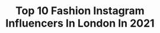 ---
title: Top 10 Fashion Instagram Influencers In London In 2021
description: >-
  Find top fashion Instagram influencers in London in 2021. Most popular hashtags: #fashion #london #photography #model.
platform: Instagram
hits: 1167
text_top: Identify the best Instagram profiles on inBeat.
text_bottom: Our database aggregates 1167 Instagram influencers like this in London, United Kingdom for you to pitch.
profiles:
  - username: "tobiasrtr"
    fullname: >-
      Tobias Reuter
    bio: >-
      Fitness | Fashion London📍Escaped the 9-5. Founder @angelsandsinner ⚡️
    location: "United Kingdom"
    followers: 745045
    engagement: 574
    commentsToLikes: 0.015399
    id: ck0w5fgze3dyr0i19srx88yrv
    verified: false
    hashtags: "#puppy, #mood, #manoftoday, #bros"
  - username: "mariegiammarino"
    fullname: >-
      Marie Giammarino
    bio: >-
      Fashion & London, 👜👠👢👗 🇬🇧 Fashion & business consultant Cat and dog mum 😻 🐶 I ❤️ fashion, music, travel and football
    location: "United Kingdom"
    followers: 8282
    engagement: 687
    commentsToLikes: 0.263945
    id: ck9wfhz80ow980j78aoealvdx
    verified: false
    hashtags: ""
  - username: "daniellevanier"
    fullname: >-
      
    bio: >-
      Content Creator 🏳️‍🌈 [She/Her] Fibromyalgia & Fashion London Jenny@84world.com
    location: "United Kingdom"
    followers: 119507
    engagement: 180
    commentsToLikes: 0.052075
    id: ck5c4rdrf1xuh0i11aszqgofw
    verified: true
    hashtags: "#plussize, #asseenonme, #outfitinspiration, #hair"
  - username: "sharmainechloe"
    fullname: >-
      SHARMAINE CHLOÉ
    bio: >-
      sharmainechloex@gmail.com makeup & fashion • london, uk
    location: "United Kingdom"
    followers: 68193
    engagement: 895
    commentsToLikes: 0.008129
    id: ck9wfv7j9qmxs0j78kqyxvea1
    verified: false
    hashtags: "#makeupideas, #glam, #eyebrowtutorial, #makeup"
  - username: "ethandbailey"
    fullname: >-
      Ethan fkn Bailey
    bio: >-
      Hertfordshire Tiktok- ethandmbailey (120k+) Dm for promo
    location: "United Kingdom"
    followers: 14471
    engagement: 1939
    commentsToLikes: 0.050112
    id: ck8wfimcefrjj0j78ay6msqf2
    verified: false
    hashtags: "#explore, #instagram, #influencer, #lifestyle"
  - username: "yannytokyo"
    fullname: >-
      Yanny Tokyo
    bio: >-
      Yanny | German in London | photographer | vegetarian | gamer | animal lover | Pokemon master |
    location: "United Kingdom"
    followers: 28627
    engagement: 111
    commentsToLikes: 0.163486
    id: ck135j3sc1okk0i19pttvyk4y
    verified: false
    hashtags: "#blackandwhite, #meme, #style, #selfietime"
  - username: "toks_amy"
    fullname: >-
      Amy Ramirez
    bio: >-
      London based 50% 🇬🇧 50% 🇪🇸 Email: amy.toks@gmail.com Fashion🧥 Travel🧳 Healthy Lifestyle 🥊🧘🏼‍♀️🥑 YouTube: ⬇️ Toks▪️ToksVlogs▪️Amy Toks
    location: "United Kingdom"
    followers: 46906
    engagement: 290
    commentsToLikes: 0.022619
    id: ck5hfnhnzyc1p0i11cwgfap07
    verified: false
    hashtags: "#loversandfriends, #visitengland, #revolveme, #outfitinspo"
  - username: "harleyelise9"
    fullname: >-
      Harley 🇬🇧
    bio: >-
      @selectmodellondon @bruceandbrown LONDON DM to collab💓
    location: "United Kingdom"
    followers: 37404
    engagement: 244
    commentsToLikes: 0.146083
    id: ck0vw1ap7rnpd0i19ix7zqrt5
    verified: false
    hashtags: "#naturallight, #fashion, #london, #teenmodel"
  - username: "suzelmackintosh"
    fullname: >-
      Suzel Mackintosh
    bio: >-
      🙋🏼‍♀️𝗛𝗲𝘆 𝘀𝘁𝗮𝗹𝗸𝗲𝗿 📍𝗹𝗼𝗻𝗱𝗼𝗻 | 𝗦𝗵𝗼𝗿𝗲𝗱𝗶𝘁𝗰𝗵 💥 #𝗙𝗮𝘀𝗵𝗶𝗼𝗻 | #𝗠𝗼𝗱𝗲𝗹 | #𝗟𝗶𝗳𝗲𝘀𝘁𝘆𝗹𝗲 💌 𝗰𝗼𝗹𝗹𝗮𝗯𝘀: 𝘀𝘂𝘇𝗲𝗹𝗯𝘂𝘀𝗶𝗻𝗲𝘀𝘀@𝗴𝗺𝗮𝗶𝗹.𝗰𝗼𝗺 🎤🐛 🎷🐢 🎸🦐 🎺🦕 🐌🎻
    location: "United Kingdom"
    followers: 32609
    engagement: 298
    commentsToLikes: 0.031367
    id: ck5c4qhvh1vsy0i11pjfpzd7x
    verified: true
    hashtags: "#photoshoot, #fashion, #london, #model"
  - username: "james_stewart_photography"
    fullname: >-
      James Allen Stewart
    bio: >-
      London based. Weddings and family portraits at jamesallenstewart.com. Actors, models, cosplayers and influencers can book at:
    location: "United Kingdom"
    followers: 14462
    engagement: 147
    commentsToLikes: 0.020088
    id: ck8sxzkjzj80w0j788lsxrjjl
    verified: false
    hashtags: ""
---